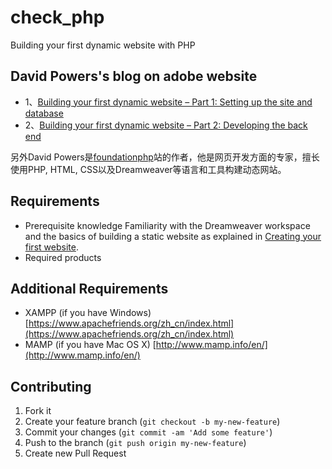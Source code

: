 # check_php
Building your first dynamic website with PHP

## David Powers's blog on adobe website
* 1、[Building your first dynamic website – Part 1: Setting up the site and database](http://www.adobe.com/devnet/dreamweaver/articles/first_dynamic_site_pt1.html)
* 2、[Building your first dynamic website – Part 2: Developing the back end](http://www.adobe.com/devnet/dreamweaver/articles/first_dynamic_site_pt2.html)

另外David Powers是[foundationphp](http://foundationphp.com/)站的作者，他是网页开发方面的专家，擅长使用PHP, HTML, CSS以及Dreamweaver等语言和工具构建动态网站。

## Requirements
* Prerequisite knowledge
 Familiarity with the Dreamweaver workspace and the basics of building a static website as explained in [Creating your first website](https://helpx.adobe.com/dreamweaver/learn/tutorials/how-to/first-website-part1.html).
* Required products
  
## Additional Requirements
* XAMPP (if you have Windows)
 [https://www.apachefriends.org/zh_cn/index.html](https://www.apachefriends.org/zh_cn/index.html)
* MAMP (if you have Mac OS X)
 [http://www.mamp.info/en/](http://www.mamp.info/en/)

## Contributing

1. Fork it
2. Create your feature branch (`git checkout -b my-new-feature`)
3. Commit your changes (`git commit -am 'Add some feature'`)
4. Push to the branch (`git push origin my-new-feature`)
5. Create new Pull Request
